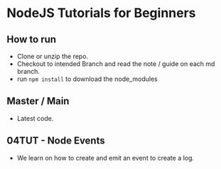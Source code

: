 # NodeJS Tutorials for Beginners

## How to run

-   Clone or unzip the repo.
-   Checkout to intended Branch and read the note / guide on each md branch.
-   run `npm install` to download the node_modules

## Master / Main

-   Latest code.

## 04TUT - Node Events

-   We learn on how to create and emit an event to create a log.
